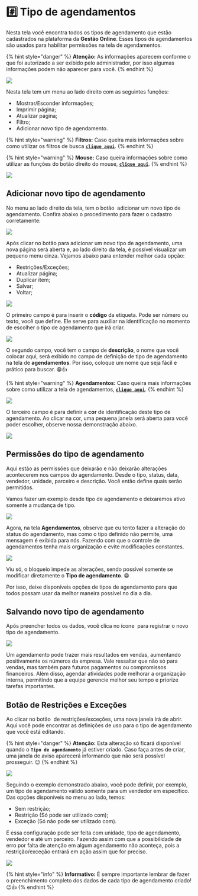 # #️⃣ Tipo de agendamentos

Nesta tela você encontra todos os tipos de agendamento que estão cadastrados na plataforma da **Gestão Online**. Esses tipos de agendamentos são usados para habilitar permissões na tela de agendamentos.

{% hint style="danger" %}
**Atenção:** As informações aparecem conforme o que foi autorizado a ser exibido pelo administrador, por isso algumas informações podem não aparecer para você.
{% endhint %}

![](/erp-v2/assets/funcionalidades/agendamentos/aba_tipo.gif)

Nesta tela tem um menu ao lado direito com as seguintes funções:

- <img src="/erp-v2/assets/icon_exibir.png" alt="" data-size="line"> Mostrar/Esconder informações;
- <img src="/erp-v2/assets/icon_imprimir.png" alt="" data-size="line"> Imprimir página;
- <img src="/erp-v2/assets/icon_atualizar.png" alt="" data-size="line"> Atualizar página;
- <img src="/erp-v2/assets/icon_filtro.png" alt="" data-size="line"> Filtro;
- <img src="/erp-v2/assets/icon_add.png" alt="" data-size="line"> Adicionar novo tipo de agendamento.

{% hint style="warning" %}
**Filtros:** Caso queira mais informações sobre como utilizar os filtros de busca [**`clique aqui`**](/erp-v2/primeiro_acesso/filtros.md).
{% endhint %}

{% hint style="warning" %}
**Mouse:** Caso queira informações sobre como utilizar as funções do botão direito do mouse, [**`clique aqui`**](https://docs.gestao.plus/erp-v2/primeiro_acesso/atalhos_internos#menu-botao-direito-do-mouse).
{% endhint %}

![](/erp-v2/assets/funcionalidades/agendamentos/aba_tipo_menu.png)

## Adicionar novo tipo de agendamento

No menu ao lado direito da tela, tem o botão <img src="/erp-v2/assets/icon_add.png" alt="" data-size="line"> adicionar um novo tipo de agendamento. Confira abaixo o procedimento para fazer o cadastro corretamente:

![](/erp-v2/assets/funcionalidades/agendamentos/aba_tipo_add.png)

Após clicar no botão para adicionar um novo tipo de agendamento, uma nova página será aberta e, ao lado direito da tela, é possível visualizar um pequeno menu cinza. Vejamos abaixo para entender melhor cada opção:

- <img src="/erp-v2/assets/icon_cadeado.png" alt="" data-size="line"> Restrições/Exceções;
- <img src="/erp-v2/assets/icon_atualizar.png" alt="" data-size="line"> Atualizar página;
- <img src="/erp-v2/assets/icon_duplicar.png" alt="" data-size="line"> Duplicar item;
- <img src="/erp-v2/assets/icon_salvar.png" alt="" data-size="line"> Salvar;
- <img src="/erp-v2/assets/icon_voltar.png" alt="" data-size="line"> Voltar;

![](/erp-v2/assets/funcionalidades/agendamentos/aba_tipo_add_menu.png)

O primeiro campo é para inserir o **código** da etiqueta. Pode ser número ou texto, você que define. Ele serve para auxiliar na identificação no momento de escolher o tipo de agendamento que irá criar.

![](/erp-v2/assets/funcionalidades/agendamentos/aba_tipo_add_campo_codigo.png)

O segundo campo, você tem o campo de **descrição**, o nome que você colocar aqui, será exibido no campo de definição de tipo de agendamento na tela de **agendamentos**. Por isso, coloque um nome que seja fácil e prático para buscar. 😁👍

{% hint style="warning" %}
**Agendamentos:** Caso queira mais informações sobre como utilizar a tela de agendamentos, [**`clique aqui`**](/erp-v2/funcionalidades/agendamentos_atividades/agendamentos.md).
{% endhint %}

![](/erp-v2/assets/funcionalidades/agendamentos/aba_tipo_add_campo_descricao.png)

O terceiro campo é para definir a **cor** de identificação deste tipo de agendamento. Ao clicar na cor, uma pequena janela será aberta para você poder escolher, observe nossa demonstração abaixo.

![](/erp-v2/assets/funcionalidades/agendamentos/aba_tipo_add_campo_cor.gif)

## Permissões do tipo de agendamento

Aqui estão as permissões que deixarão e não deixarão alterações acontecerem nos campos do agendamento. Desde o tipo, status, data, vendedor, unidade, parceiro e descrição. Você então define quais serão permitidos.

Vamos fazer um exemplo desde tipo de agendamento e deixaremos ativo somente a mudança de tipo.

![](/erp-v2/assets/funcionalidades/agendamentos/aba_tipo_add_campo_permissoes_tipo.png)

Agora, na tela **Agendamentos**, observe que eu tento fazer a alteração do status do agendamento, mas como o tipo definido não permite, uma mensagem é exibida para nós. Fazendo com que o controle de agendamentos tenha mais organização e evite modificações constantes.

![](/erp-v2/assets/funcionalidades/agendamentos/aba_tipo_add_teste_permissao_aba_agendamentos.gif)

Viu só, o bloqueio impede as alterações, sendo possível somente se modificar diretamente o **Tipo de agendamento**. 😁

Por isso, deixe disponíveis opções de tipos de agendamento para que todos possam usar da melhor maneira possível no dia a dia.

## Salvando novo tipo de agendamento

Após preencher todos os dados, você clica no ícone <img src="/erp-v2/assets/icon_salvar.png" alt="" data-size="line"> para registrar o novo tipo de agendamento.

![](/erp-v2/assets/funcionalidades/agendamentos/aba_tipo_add_salvar.gif)

Um agendamento pode trazer mais resultados em vendas, aumentando positivamente os números da empresa. Vale ressaltar que não só para vendas, mas também para futuros pagamentos ou compromissos financeiros. Além disso, agendar atividades pode melhorar a organização interna, permitindo que a equipe gerencie melhor seu tempo e priorize tarefas importantes.

## Botão de Restrições e Exceções

Ao clicar no botão <img src="/erp-v2/assets/icon_cadeado.png" alt="" data-size="line"> de restrições/exceções, uma nova janela irá de abrir. Aqui você pode encontrar as definições de uso para o tipo de agendamento que você está editando.

{% hint style="danger" %}
**Atenção:** Esta alteração só ficará disponível quando o **`Tipo de agendamento`** já estiver criado. Caso faça antes de criar, uma janela de aviso aparecerá informando que não será possível prosseguir. 😉
{% endhint %}

![](/erp-v2/assets/funcionalidades/agendamentos/aba_tipo_btn_restricao.png)

Seguindo o exemplo demonstrado abaixo, você pode definir, por exemplo, um tipo de agendamento válido somente para um vendedor em específico. Das opções disponíveis no menu ao lado, temos:

- Sem restrição;
- Restrição (Só pode ser utilizado com);
- Exceção (Só não pode ser utilizado com).

E essa configuração pode ser feita com unidade, tipo de agendamento, vendedor e até um parceiro. Fazendo assim com que a possibilidade de erro por falta de atenção em algum agendamento não aconteça, pois a restrição/exceção entrará em ação assim que for preciso.

![](/erp-v2/assets/funcionalidades/agendamentos/aba_tipo_btn_restricao.gif)

{% hint style="info" %}
**Informativo:** É sempre importante lembrar de fazer o preenchimento completo dos dados de cada tipo de agendamento criado! 😉👍
{% endhint %}

<br>

<br>